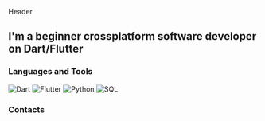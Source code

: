 Header

## I'm a beginner crossplatform software developer on Dart/Flutter

### Languages and Tools
![Dart](https://img.shields.io/badge/-DART-0a0a0a?style=for-the-badge&logo=Dart&logoColor=0175C2)
![Flutter](https://img.shields.io/badge/-Flutter-0a0a0a?style=for-the-badge&logo=Flutter&logoColor=02569B)
![Python](https://img.shields.io/badge/-Python-0a0a0a?style=for-the-badge&logo=Python&logoColor=3776AB)
![SQL](https://img.shields.io/badge/-SQL-0a0a0a?style=for-the-badge&logo=MicrosoftSQLServer&logoColor=CC2927)

### Contacts
